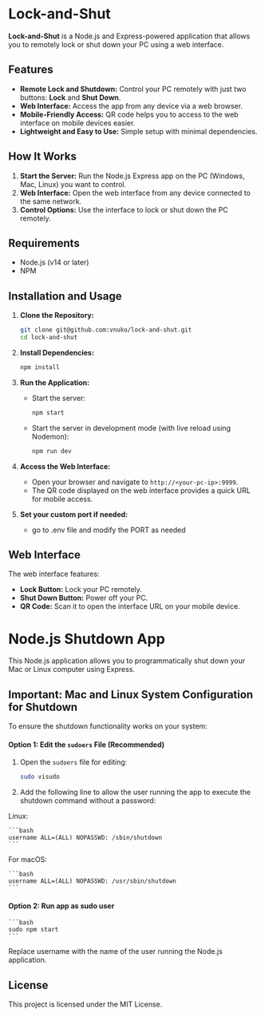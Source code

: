 # Lock-and-Shut

**Lock-and-Shut** is a Node.js and Express-powered application that allows you to remotely lock or shut down your PC using a web interface.

## Features

- **Remote Lock and Shutdown:** Control your PC remotely with just two buttons: **Lock** and **Shut Down**.
- **Web Interface:** Access the app from any device via a web browser.
- **Mobile-Friendly Access:** QR code helps you to access to the web interface on mobile devices easier.
- **Lightweight and Easy to Use:** Simple setup with minimal dependencies.

## How It Works

1. **Start the Server:** Run the Node.js Express app on the PC (Windows, Mac, Linux) you want to control.
2. **Web Interface:** Open the web interface from any device connected to the same network.
3. **Control Options:** Use the interface to lock or shut down the PC remotely.

## Requirements

- Node.js (v14 or later)
- NPM

## Installation and Usage

1. **Clone the Repository:**

   ```bash
   git clone git@github.com:vnuko/lock-and-shut.git
   cd lock-and-shut
   ```

2. **Install Dependencies:**

   ```bash
   npm install
   ```

3. **Run the Application:**

   - Start the server:
     ```bash
     npm start
     ```
   - Start the server in development mode (with live reload using Nodemon):
     ```bash
     npm run dev
     ```

4. **Access the Web Interface:**

   - Open your browser and navigate to `http://<your-pc-ip>:9999`.
   - The QR code displayed on the web interface provides a quick URL for mobile access.

5. **Set your custom port if needed:**
   - go to .env file and modify the PORT as needed

## Web Interface

The web interface features:

- **Lock Button:** Lock your PC remotely.
- **Shut Down Button:** Power off your PC.
- **QR Code:** Scan it to open the interface URL on your mobile device.

# Node.js Shutdown App

This Node.js application allows you to programmatically shut down your Mac or Linux computer using Express.

## Important: Mac and Linux System Configuration for Shutdown

To ensure the shutdown functionality works on your system:

#### **Option 1: Edit the `sudoers` File (Recommended)**

1. Open the `sudoers` file for editing:

   ```bash
   sudo visudo
   ```

2. Add the following line to allow the user running the app to execute the shutdown command without a password:

Linux:

    ```bash
    username ALL=(ALL) NOPASSWD: /sbin/shutdown
    ```

For macOS:

    ```bash
    username ALL=(ALL) NOPASSWD: /usr/sbin/shutdown
    ```

#### **Option 2: Run app as sudo user**

    ```bash
    sudo npm start
    ```

Replace username with the name of the user running the Node.js application.

## License

This project is licensed under the MIT License.
